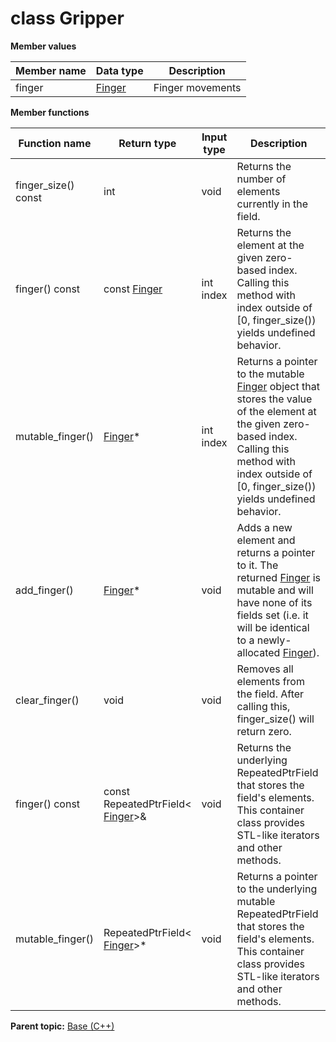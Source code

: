# class Gripper

 **Member values** 

|Member name|Data type|Description|
|-----------|---------|-----------|
|finger| [Finger](Finger.md#)|Finger movements|

 **Member functions** 

|Function name|Return type|Input type|Description|
|-------------|-----------|----------|-----------|
|finger\_size\(\) const|int|void|Returns the number of elements currently in the field.|
|finger\(\) const|const [Finger](Finger.md#)|int index|Returns the element at the given zero-based index. Calling this method with index outside of \[0, finger\_size\(\)\) yields undefined behavior.|
|mutable\_finger\(\)| [Finger](Finger.md#)\*|int index|Returns a pointer to the mutable [Finger](Finger.md#) object that stores the value of the element at the given zero-based index. Calling this method with index outside of \[0, finger\_size\(\)\) yields undefined behavior.|
|add\_finger\(\)| [Finger](Finger.md#)\*|void|Adds a new element and returns a pointer to it. The returned [Finger](Finger.md#) is mutable and will have none of its fields set \(i.e. it will be identical to a newly-allocated [Finger](Finger.md#)\).|
|clear\_finger\(\)|void|void|Removes all elements from the field. After calling this, finger\_size\(\) will return zero.|
|finger\(\) const|const RepeatedPtrField< [Finger](Finger.md#)\>&|void|Returns the underlying RepeatedPtrField that stores the field's elements. This container class provides STL-like iterators and other methods.|
|mutable\_finger\(\)|RepeatedPtrField< [Finger](Finger.md#)\>\*|void|Returns a pointer to the underlying mutable RepeatedPtrField that stores the field's elements. This container class provides STL-like iterators and other methods.|

**Parent topic:** [Base \(C++\)](../../summary_pages/Base.md)

